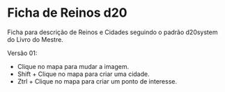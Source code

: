 # Ficha de Reinos d20
Ficha para descrição de Reinos e Cidades seguindo o padrão d20system do Livro do Mestre.  

Versão 01: 
* Clique no mapa para mudar a imagem.
* Shift + Clique no mapa para criar uma cidade. 
* Ztrl + Clique no mapa para criar um ponto de interesse. 